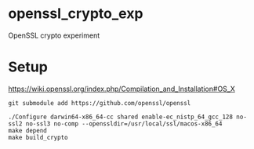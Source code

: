 # openssl_crypto_exp
OpenSSL crypto experiment


# Setup

https://wiki.openssl.org/index.php/Compilation_and_Installation#OS_X

```
git submodule add https://github.com/openssl/openssl

./Configure darwin64-x86_64-cc shared enable-ec_nistp_64_gcc_128 no-ssl2 no-ssl3 no-comp --openssldir=/usr/local/ssl/macos-x86_64
make depend
make build_crypto
```